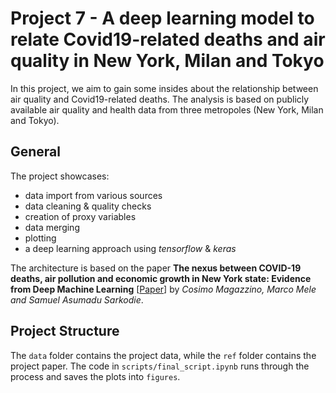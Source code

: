 # Project 7 - A deep learning model to relate Covid19-related deaths and air quality in New York, Milan and Tokyo

In this project, we aim to gain some insides about the relationship between air quality and Covid19-related deaths. The analysis is based on publicly available air quality and health data from three metropoles (New York, Milan and Tokyo). 

## General

The project showcases:
- data import from various sources <br/>
- data cleaning & quality checks <br/>
- creation of proxy variables <br/>
- data merging
- plotting
- a deep learning approach using *tensorflow* & *keras*

The architecture is based on the paper **The nexus between COVID-19 deaths, air pollution and economic growth in New York state: Evidence from Deep Machine Learning** [[Paper](https://www.sciencedirect.com/science/article/pii/S0301479721003030)] by *Cosimo Magazzino, Marco Mele and Samuel Asumadu Sarkodie*.
  
## Project Structure

The `data` folder contains the project data, while the `ref` folder contains the project paper. The code in `scripts/final_script.ipynb` runs through the process and saves the plots into `figures`.
